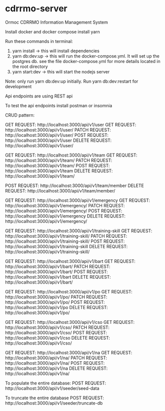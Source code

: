 # cdrrmo-server

Ormoc CDRRMO Information Management System

Install docker and docker compose 
install yarn


Run these commands in terminal:
1. yarn install -> this will install dependencies
2. yarn db:dev:up -> this will run the docker-compose.yml. It will set up the postgres db. see the file docker-compose.yml for more details located in the root directory
3. yarn start:dev -> this will start the nodejs server


Note: only run yarn db:dev:up initially. Run yarn db:dev:restart for development


Api endpoints are using REST api 

To test the api endpoints install postman or insomnia

CRUD pattern: 

GET REQUEST: http://localhost:3000/api/v1/user
GET REQUEST: http://localhost:3000/api/v1/user/<uuid>
PATCH REQUEST: http://localhost:3000/api/v1/user/<uuid>
POST REQUEST: http://localhost:3000/api/v1/user
DELETE REQUEST: http://localhost:3000/api/v1/user/<uud>

GET REQUEST: http://localhost:3000/api/v1/team
GET REQUEST: http://localhost:3000/api/v1/team/<uuid>
PATCH REQUEST: http://localhost:3000/api/v1/team/<uuid>
POST REQUEST: http://localhost:3000/api/v1/team
DELETE REQUEST: http://localhost:3000/api/v1/team/<uud>

POST REQUEST: http://localhost:3000/api/v1/team/member
DELETE REQUEST: http://localhost:3000/api/v1/team/member/<uud>

GET REQUEST: http://localhost:3000/api/v1/emergency
GET REQUEST: http://localhost:3000/api/v1/emergency/<uuid>
PATCH REQUEST: http://localhost:3000/api/v1/emergency/<uuid>
POST REQUEST: http://localhost:3000/api/v1/emergency
DELETE REQUEST: http://localhost:3000/api/v1/emergency/<uud>

GET REQUEST: http://localhost:3000/api/v1/training-skill
GET REQUEST: http://localhost:3000/api/v1/training-skill/<uuid>
PATCH REQUEST: http://localhost:3000/api/v1/training-skill/<uuid>
POST REQUEST: http://localhost:3000/api/v1/training-skill
DELETE REQUEST: http://localhost:3000/api/v1/training-skill/<uud>

GET REQUEST: http://localhost:3000/api/v1/bart
GET REQUEST: http://localhost:3000/api/v1/bart/<uuid>
PATCH REQUEST: http://localhost:3000/api/v1/bart/<uuid>
POST REQUEST: http://localhost:3000/api/v1/bart
DELETE REQUEST: http://localhost:3000/api/v1/bart/<uud>

GET REQUEST: http://localhost:3000/api/v1/po
GET REQUEST: http://localhost:3000/api/v1/po/<uuid>
PATCH REQUEST: http://localhost:3000/api/v1/po/<uuid>
POST REQUEST: http://localhost:3000/api/v1/po
DELETE REQUEST: http://localhost:3000/api/v1/po/<uud>

GET REQUEST: http://localhost:3000/api/v1/cso
GET REQUEST: http://localhost:3000/api/v1/cso/<uuid>
PATCH REQUEST: http://localhost:3000/api/v1/cso/<uuid>
POST REQUEST: http://localhost:3000/api/v1/cso
DELETE REQUEST: http://localhost:3000/api/v1/cso/<uud>

GET REQUEST: http://localhost:3000/api/v1/na
GET REQUEST: http://localhost:3000/api/v1/na/<uuid>
PATCH REQUEST: http://localhost:3000/api/v1/na/<uuid>
POST REQUEST: http://localhost:3000/api/v1/na
DELETE REQUEST: http://localhost:3000/api/v1/na/<uud>


To populate the entire database: 
POST REQUEST: http://localhost:3000/api/v1/seeder/seed-data

To truncate the entire database
POST REQUEST: http://localhost:3000/api/v1/seeder/truncate-db

